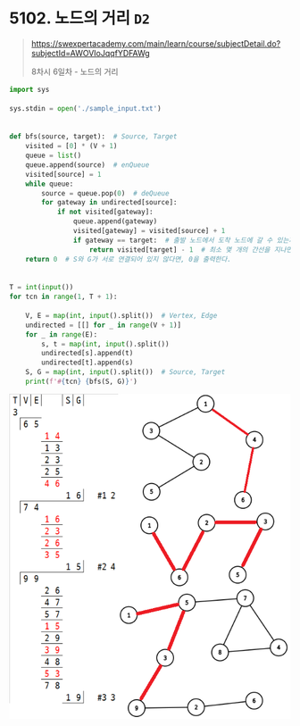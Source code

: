 # 5102. 노드의 거리 `D2`

> https://swexpertacademy.com/main/learn/course/subjectDetail.do?subjectId=AWOVIoJqqfYDFAWg
>
> 8차시 6일차 - 노드의 거리

```python
import sys

sys.stdin = open('./sample_input.txt')


def bfs(source, target):  # Source, Target
    visited = [0] * (V + 1)
    queue = list()
    queue.append(source)  # enQueue
    visited[source] = 1
    while queue:
        source = queue.pop(0)  # deQueue
        for gateway in undirected[source]:
            if not visited[gateway]:
                queue.append(gateway)
                visited[gateway] = visited[source] + 1
                if gateway == target:  # 출발 노드에서 도착 노드에 갈 수 있는지
                    return visited[target] - 1  # 최소 몇 개의 간선을 지나면
    return 0  # S와 G가 서로 연결되어 있지 않다면, 0을 출력한다.


T = int(input())
for tcn in range(1, T + 1):

    V, E = map(int, input().split())  # Vertex, Edge
    undirected = [[] for _ in range(V + 1)]
    for _ in range(E):
        s, t = map(int, input().split())
        undirected[s].append(t)
        undirected[t].append(s)
    S, G = map(int, input().split())  # Source, Target
    print(f'#{tcn} {bfs(S, G)}')

```

![](README.assets/05102.png)